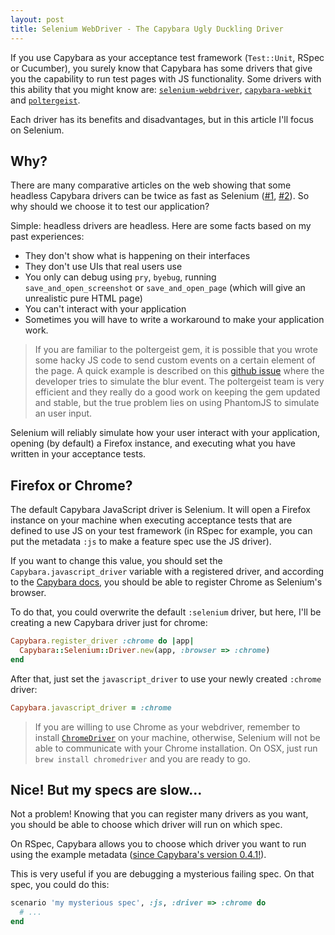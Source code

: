 ```yaml
---
layout: post
title: Selenium WebDriver - The Capybara Ugly Duckling Driver
---
```


If you use Capybara as your acceptance test framework (`Test::Unit`, RSpec or Cucumber), you surely know that Capybara has some drivers that give you the capability to run test pages with JS functionality. Some drivers with this ability that you might know are: [`selenium-webdriver`](https://rubygems.org/gems/selenium-webdriver), [`capybara-webkit`](https://rubygems.org/gems/capybara-webkit) and [`poltergeist`](https://rubygems.org/gems/poltergeist).

Each driver has its benefits and disadvantages, but in this article I'll focus on Selenium.

## Why?

There are many comparative articles on the web showing that some headless Capybara drivers can be twice as fast as Selenium ([#1](http://mrlab.sk/selenium-vs-poltergeist-vs-cabybara-webkit.html), [#2](http://blog.lucascaton.com.br/index.php/2012/06/14/replacing-selenium-by-poltergeist/)). So why should we choose it to test our application?

Simple: headless drivers are headless. Here are some facts based on my past experiences:

* They don't show what is happening on their interfaces
* They don't use UIs that real users use
* You only can debug using `pry`, `byebug`, running `save_and_open_screenshot` or `save_and_open_page` (which will give an unrealistic pure HTML page)
* You can't interact with your application
* Sometimes you will have to write a workaround to make your application work.

> If you are familiar to the poltergeist gem, it is possible that you wrote some hacky JS code to send custom events on a certain element of the page. A quick example is described on this [github issue](https://github.com/teampoltergeist/poltergeist/issues/488) where the developer tries to simulate the blur event. The poltergeist team is very efficient and they really do a good work on keeping the gem updated and stable, but the true problem lies on using PhantomJS to simulate an user input.

Selenium will reliably simulate how your user interact with your application, opening (by default) a Firefox instance, and executing what you have written in your acceptance tests.

## Firefox or Chrome?

The default Capybara JavaScript driver is Selenium. It will open a Firefox instance on your machine when executing acceptance tests that are defined to use JS on your test framework (in RSpec for example, you can put the metadata `:js` to make a feature spec use the JS driver).

If you want to change this value, you should set the `Capybara.javascript_driver` variable with a registered driver, and according to the [Capybara docs](https://github.com/jnicklas/capybara#configuring-and-adding-drivers), you should be able to register Chrome as Selenium's browser.

To do that, you could overwrite the default `:selenium` driver, but here, I'll be creating a new Capybara driver just for chrome:

```ruby
Capybara.register_driver :chrome do |app|
  Capybara::Selenium::Driver.new(app, :browser => :chrome)
end
```

After that, just set the `javascript_driver` to use your newly created `:chrome` driver:

```ruby
Capybara.javascript_driver = :chrome
```

> If you are willing to use Chrome as your webdriver, remember to install [`ChromeDriver`](https://code.google.com/p/selenium/wiki/ChromeDriver) on your machine, otherwise, Selenium will not be able to communicate with your Chrome installation. On OSX, just run `brew install chromedriver` and you are ready to go.

## Nice! But my specs are slow...

Not a problem! Knowing that you can register many drivers as you want, you should be able to choose which driver will run on which spec.

On RSpec, Capybara allows you to choose which driver you want to run using the example metadata ([since Capybara's version 0.4.1!](https://github.com/jnicklas/capybara/blob/0.4.1/lib/capybara/rspec.rb#L15)).

This is very useful if you are debugging a mysterious failing spec. On that spec, you could do this:

```ruby
scenario 'my mysterious spec', :js, :driver => :chrome do
  # ...
end
```
